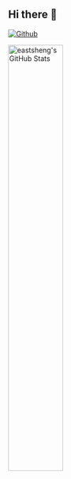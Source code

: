 ## Hi there 👋 
[![Github](https://img.shields.io/github/followers/eastsheng?label=Github&style=social)](https://github.com/eastsheng)
<!--
[![Blog](https://img.shields.io/badge/Blog-eastsheng-blue)](https://eastsheng.github.io/)
[![MyDocs](https://img.shields.io/badge/Docs-MyDocs-red)](https://eastsheng.github.io/MyDocs)
[![cnblogs](https://img.shields.io/badge/Blog-cnblogs-purple)](https://www.cnblogs.com/eastsheng)
[![Mail](https://img.shields.io/badge/gmail-eastsheng@hotmail.com-red)](mailto:eastsheng@hotmail.com)
-->
<p>
<img align="left" width="47%" src="https://github-readme-stats.vercel.app/api?username=eastsheng&&show_icons=true&theme=radical&line_height=31.8&v=5&count_private=true" alt="eastsheng's GitHub Stats" />
<!--<img align="right" width="47%" src="https://github-readme-stats.vercel.app/api/top-langs/?username=eastsheng&theme=radical&layout=compact&hide=glsl,python" />-->
</p>



<!--
**eastsheng/eastsheng** is a ✨ _special_ ✨ repository because its `README.md` (this file) appears on your GitHub profile.
![](https://github-readme-stats.vercel.app/api?username=eastsheng&theme=dark)
Here are some ideas to get you started:

- 🔭 I’m currently working on ...
- 🌱 I’m currently learning ...
- 👯 I’m looking to collaborate on ...
- 🤔 I’m looking for help with ...
- 💬 Ask me about ...
- 📫 How to reach me: ...
- 😄 Pronouns: ...
- ⚡ Fun fact: ...
-->

